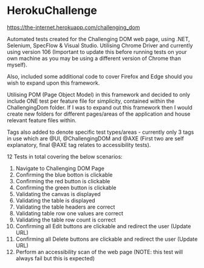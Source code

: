 # HerokuChallenge

https://the-internet.herokuapp.com/challenging_dom

Automated tests created for the Challenging DOM web page, using .NET, Selenium, SpecFlow & Visual Studio. Utilising Chrome Driver and currently using version 106 (Important to update this before running tests on your own machine as you may be using a different version of Chrome than myself).

Also, included some additional code to cover Firefox and Edge should you wish to expand upon this framework.

Utilising POM (Page Object Model) in this framework and decided to only include ONE test per feature file for simplicity, contained within the ChallengingDom folder. If I was to expand out this framework then I would create new folders for different pages/areas of the application and house relevant feature files within. 

Tags also added to denote specific test types/areas - currently only 3 tags in use which are @UI, @ChallengingDOM and @AXE (First two are self explanatory, final @AXE tag relates to accessibility tests).

12 Tests in total covering the below scenarios:
1.	Navigate to Challenging DOM Page
2.	Confirming the blue botton is clickable
3.	Confirming the red button is clickable
4.	Confirming the green button is clickable
5.	Validating the canvas is displayed
6.	Validating the table is displayed
7.	Validating the table headers are correct
8.	Validating table row one values are correct
9.	Validating the table row count is correct
10.	Confirming all Edit buttons are clickable and redirect the user (Update URL)
11.	Confirming all Delete buttons are clickable and redirect the user (Update URL)
12.	Perform an accessibility scan of the web page (NOTE: this test will always fail but this is expected)
